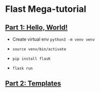 # Flast Mega-tutorial 

## [Part 1: Hello, World!](https://blog.miguelgrinberg.com/post/the-flask-mega-tutorial-part-i-hello-world)

* Create virtual env ```python3 -m venv venv```

* ```source venv/bin/activate```

* ```pip install flasK```

* ```flask run```

## [Part 2: Templates](https://blog.miguelgrinberg.com/post/the-flask-mega-tutorial-part-ii-templates)

